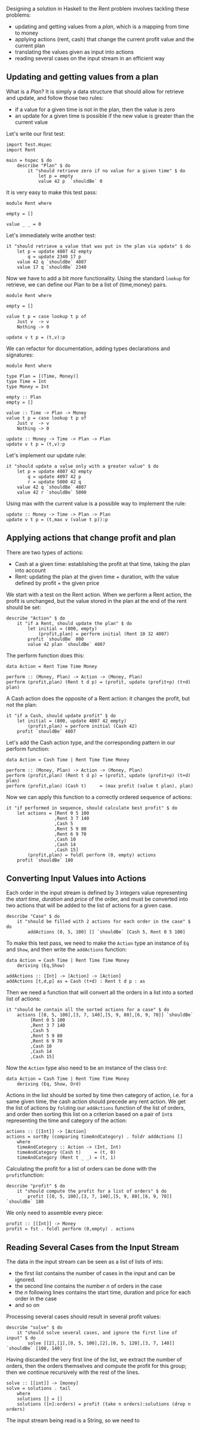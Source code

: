 Designing a solution in Haskell to the Rent problem involves tackling these problems:

- updating and getting values from a *plan*, which is a mapping from time to money
- applying actions (rent, cash) that change the current profit value and the current plan
- translating the values given as input into actions
- reading several cases on the input stream in an efficient way 

Updating and getting values from a plan
---------------------------------------

 What is a *Plan*? It is simply a data structure that should allow for retrieve and update, and follow those two rules:

- if a value for a given time is not in the plan, then the value is zero
- an update for a given time is possible if the new value is greater than the current value  

Let's write our first test:

    import Test.Hspec
    import Rent

    main = hspec $ do
        describe "Plan" $ do
            it "should retrieve zero if no value for a given time" $ do
                let p = empty
                value 42 p  `shouldBe` 0

It is very easy to make this test pass:

    module Rent where

    empty = []

    value _ _ = 0

Let's immediately write another test:

    it "should retrieve a value that was put in the plan via update" $ do
        let p = update 4807 42 empty
            q = update 2340 17 p
        value 42 q `shouldBe` 4807
        value 17 q `shouldBe` 2340

Now we have to add a bit more functionality. Using the standard `lookup` for retrieve, we can define our Plan to be a list of (time,money) pairs. 

    module Rent where

    empty = []

    value t p = case lookup t p of
        Just v  -> v
        Nothing -> 0

    update v t p = (t,v):p

We can refactor for documentation, adding types declarations and signatures:

    module Rent where

    type Plan = [(Time, Money)]
    type Time = Int
    type Money = Int

    empty :: Plan
    empty = []

    value :: Time -> Plan -> Money
    value t p = case lookup t p of
        Just v  -> v
        Nothing -> 0

    update :: Money -> Time -> Plan -> Plan
    update v t p = (t,v):p

Let's implement our update rule:

    it "should update a value only with a greater value" $ do
        let p = update 4807 42 empty
            q = update 4097 42 p
            r = update 5000 42 q
        value 42 q `shouldBe` 4807
        value 42 r `shouldBe` 5000

Using max with the current value is a possible way to implement the rule:

    update :: Money -> Time -> Plan -> Plan
    update v t p = (t,max v (value t p)):p

Applying actions that change profit and plan
--------------------------------------------

There are two types of actions:

- Cash at a given time: establishing the profit at that time, taking the plan into account 
- Rent: updating the plan at the given time + duration, with the value defined by profit + the given price

We start with a test on the Rent action. When we perform a Rent action, the profit is unchanged, but the value stored in the plan at the end of the rent should be set:  

    describe "Action" $ do 
        it "if a Rent, should update the plan" $ do
            let initial = (800, empty)
                (profit,plan) = perform initial (Rent 10 32 4007)   
            profit `shouldBe` 800
            value 42 plan `shouldBe` 4807

The perform function does this:

    data Action = Rent Time Time Money

    perform :: (Money, Plan) -> Action -> (Money, Plan)
    perform (profit,plan) (Rent t d p) = (profit, update (profit+p) (t+d) plan)

A Cash action does the opposite of a Rent action: it changes the profit, but not the plan:

    it "if a Cash, should update profit" $ do
        let initial = (800, update 4807 42 empty)
            (profit,plan) = perform initial (Cash 42)   
        profit `shouldBe` 4807

Let's add the Cash action type, and the corresponding pattern in our perform function:

    data Action = Cash Time | Rent Time Time Money
                
    perform :: (Money, Plan) -> Action -> (Money, Plan)
    perform (profit,plan) (Rent t d p) = (profit, update (profit+p) (t+d) plan)
    perform (profit,plan) (Cash t)     = (max profit (value t plan), plan)

Now we can apply this function to a correctly ordered sequence of actions:

    it "if performed in sequence, should calculate best profit" $ do
        let actions = [Rent 0 5 100
                      ,Rent 3 7 140
                      ,Cash 5
                      ,Rent 5 9 80
                      ,Rent 6 9 70
                      ,Cash 10
                      ,Cash 14
                      ,Cash 15]
            (profit,plan) = foldl perform (0, empty) actions
        profit `shouldBe` 180

Converting Input Values into Actions
------------------------------------

Each order in the input stream is defined by 3 integers value representing the *start time*, *duration* and *price* of the order, and must be converted into two actions that will be added to the list of actions for a given case.

    describe "Case" $ do
        it "should be filled with 2 actions for each order in the case" $ do
            addActions [0, 5, 100] [] `shouldBe` [Cash 5, Rent 0 5 100]                         

To make this test pass, we need to make the `Action` type an instance of `Eq` and `Show`, and then write the  `addActions` function:

    data Action = Cash Time | Rent Time Time Money
        deriving (Eq,Show)

    addActions :: [Int] -> [Action] -> [Action]
    addActions [t,d,p] as = Cash (t+d) : Rent t d p : as

Then we need a function that will convert all the orders in a list into a sorted list of actions:

    it "should be contain all the sorted actions for a case" $ do
        actions [[0, 5, 100],[3, 7, 140],[5, 9, 80],[6, 9, 70]] `shouldBe` 
             [Rent 0 5 100
             ,Rent 3 7 140
             ,Cash 5
             ,Rent 5 9 80
             ,Rent 6 9 70
             ,Cash 10
             ,Cash 14
             ,Cash 15]

Now the `Action` type also need to be an instance of the class `Ord`:

    data Action = Cash Time | Rent Time Time Money
        deriving (Eq, Show, Ord)

Actions in the list should be sorted by time then category of action, i.e. for a same given time, the cash action should precede any rent action. We get the list of actions by `fold`ing our `addActions` function of the list of orders, and order then sorting this list on a criterion based on a pair of `Int`s representing the time and category of the action:

    actions :: [[Int]] -> [Action]
    actions = sortBy (comparing timeAndCategory) . foldr addActions []
        where
        timeAndCategory :: Action -> (Int, Int)
        timeAndCategory (Cash t)     = (t, 0)
        timeAndCategory (Rent t _ _) = (t, 1) 

Calculating the profit for a list of orders can be done with the `profit`function:

    describe "profit" $ do
        it "should compute the profit for a list of orders" $ do
            profit [[0, 5, 100],[3, 7, 140],[5, 9, 80],[6, 9, 70]] `shouldBe` 180

We only need to assemble every piece:

    profit :: [[Int]] -> Money
    profit = fst . foldl perform (0,empty) . actions

Reading Several Cases from the Input Stream
-------------------------------------------

The data in the input stream can be seen as a list of lists of ints:

- the first list contains the number of cases in the input and can be ignored.
- the second line contains the number *n* of orders in the case
- the *n* following lines contains the start time, duration and price for each order in the case
- and so on

Processing several cases should result in several profit values:

    describe "solve" $ do
        it "should solve several cases, and ignore the first line of input" $ do
            solve [[2],[1],[0, 5, 100],[2],[0, 5, 120],[3, 7, 140]] `shouldBe` [100, 140]

Having discarded the very first line of the list, we extract the number of orders, then the orders themselves and compute the profit for this group; then we continue recursively with the rest of the lines.

    solve :: [[int]] -> [money]
    solve = solutions . tail 
        where 
        solutions [] = []
        solutions ([n]:orders) = profit (take n orders):solutions (drop n orders) 

The input stream being read is a String, so we need to 
